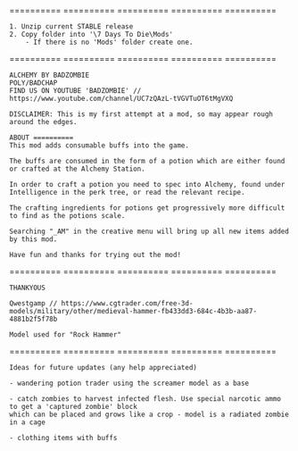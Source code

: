 	
========== ========== ========== ========== ==========

	1. Unzip current STABLE release
	2. Copy folder into '\7 Days To Die\Mods'
		- If there is no 'Mods' folder create one.
		
========== ========== ========== ========== ==========

	ALCHEMY BY BADZOMBIE
	POLY/BADCHAP
	FIND US ON YOUTUBE 'BADZOMBIE' // https://www.youtube.com/channel/UC7zQAzL-tVGVTuOT6tMgVXQ
	
	DISCLAIMER: This is my first attempt at a mod, so may appear rough around the edges.
	
	ABOUT ==========
	This mod adds consumable buffs into the game.
	
	The buffs are consumed in the form of a potion which are either found or crafted at the Alchemy Station.
	
	In order to craft a potion you need to spec into Alchemy, found under Intelligence in the perk tree, or read the relevant recipe.
	
	The crafting ingredients for potions get progressively more difficult to find as the potions scale.
	
	Searching "_AM" in the creative menu will bring up all new items added by this mod.
	
	Have fun and thanks for trying out the mod!

========== ========== ========== ========== ==========

	THANKYOUS                                   

	Qwestgamp // https://www.cgtrader.com/free-3d-models/military/other/medieval-hammer-fb433dd3-684c-4b3b-aa87-4881b2f5f78b
	
	Model used for "Rock Hammer"
	
========== ========== ========== ========== ==========

	Ideas for future updates (any help appreciated)

	- wandering potion trader using the screamer model as a base

	- catch zombies to harvest infected flesh. Use special narcotic ammo to get a 'captured zombie' block
	which can be placed and grows like a crop - model is a radiated zombie in a cage

	- clothing items with buffs
